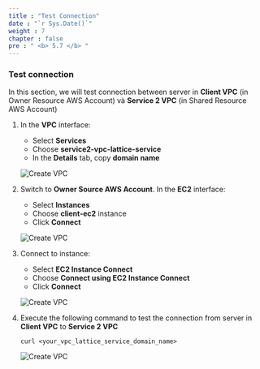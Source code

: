 ```yaml
---
title : "Test Connection"
date : "`r Sys.Date()`"
weight : 7
chapter : false
pre : " <b> 5.7 </b> "
---
```


### Test connection

In this section, we will test connection between server in **Client VPC** (in Owner Resource AWS Account) và **Service 2 VPC** (in Shared Resource AWS Account)

1. In the **VPC** interface:
    - Select **Services**
    - Choose **service2-vpc-lattice-service**
    - In the **Details** tab, copy **domain name**

    ![Create VPC](/images/5/5.7-testconnection/0001-testconnection.PNG?featherlight=false&width=90pc)

2. Switch to **Owner Source AWS Account**. In the **EC2** interface:
    - Select **Instances**
    - Choose **client-ec2** instance
    - Click **Connect**

    ![Create VPC](/images/5/5.7-testconnection/0002-testconnection.PNG?featherlight=false&width=90pc)

3. Connect to instance:
    - Select **EC2 Instance Connect**
    - Choose **Connect using EC2 Instance Connect**
    - Click **Connect**

    ![Create VPC](/images/5/5.7-testconnection/0003-testconnection.PNG?featherlight=false&width=70pc)

4. Execute the following command to test the connection from server in **Client VPC** to **Service 2 VPC**
    ```
    curl <your_vpc_lattice_service_domain_name>
    ```

    ![Create VPC](/images/5/5.7-testconnection/0004-testconnection.PNG?featherlight=false&width=90pc)